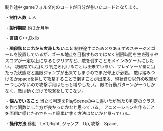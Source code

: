 制作途中
gameフォルダ内のコードが自分が書いたコードとなります。

・**制作人数**
１人

・**製作期間**
約１か月半

・**言語**
C++,Dxlib

・**現段階とこれから実装したいこと**
制作途中にためとりあえずのステージとゴールを設置しているが、ゴール地点を目指すものではなく制限時間を生き残るやスコアが一定以上になるとクリアなど、敵を倒すことをメインのゲームにしたい。
現段階では当たり判定を付けることは出来ているが、プレイヤーが壁に当たった状態だと無限ジャンプが出来てしまうのでまだ修正が必要。
敵は踏みつけるかspaceを押して攻撃することで倒すことが出来る、現状踏む以外の攻撃が一つしかないので攻撃手段はもっと増やしたい。
敵の行動パターンが一つしかなく、敵は動くだけで攻撃をしてこない。

・**悩んでいること**
当たり判定をPlaySceneの中に書いたが当たり判定のクラスを作り関数にした方が良かったかなと思っている。
アニメーションを作ることを面倒に感じたのでもっと簡単に書く方法はないかと思っている。

・**操作方法**
移動　Left,Right,
ジャンプ　Up,
攻撃　Space,
